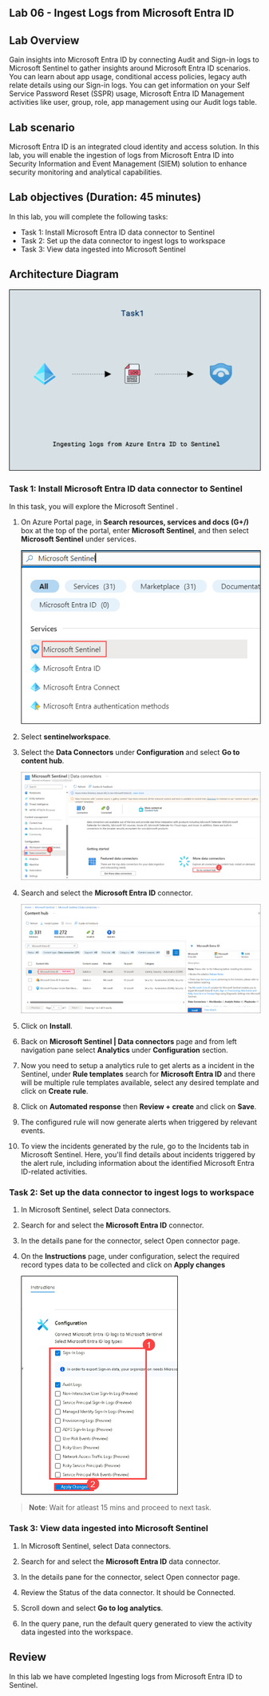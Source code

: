 ## Lab 06 - Ingest Logs from Microsoft Entra ID

## Lab Overview
Gain insights into Microsoft Entra ID by connecting Audit and Sign-in logs to Microsoft Sentinel to gather insights around Microsoft Entra ID scenarios. You can learn about app usage, conditional access policies, legacy auth relate details using our Sign-in logs. You can get information on your Self Service Password Reset (SSPR) usage, Microsoft Entra ID Management activities like user, group, role, app management using our Audit logs table.

## Lab scenario
Microsoft Entra ID is an integrated cloud identity and access solution. In this lab, you will enable the ingestion of logs from Microsoft Entra ID into Security Information and Event Management (SIEM) solution to enhance security monitoring and analytical capabilities.

## Lab objectives (Duration: 45 minutes)
In this lab, you will complete the following tasks:
- Task 1: Install Microsoft Entra ID data connector to Sentinel
- Task 2: Set up the data connector to ingest logs to workspace
- Task 3: View data ingested into Microsoft Sentinel

## Architecture Diagram

   ![](../media/lab08.png)

### Task 1: Install Microsoft Entra ID data connector to Sentinel

In this task, you will explore the Microsoft Sentinel .

1. On Azure Portal page, in **Search resources, services and docs (G+/)** box at the top of the portal, enter **Microsoft Sentinel**, and then select **Microsoft Sentinel** under services.

     ![Picture 1](../media/image_7.png)

1. Select **sentinelworkspace**.

1. Select the **Data Connectors** under **Configuration** and select **Go to content hub**.

     ![Picture 1](../media/image_44.png)

1. Search and select the **Microsoft Entra ID** connector.

   ![Picture 1](../media/image_45.png)

1. Click on **Install**.

1. Back on **Microsoft Sentinel | Data connectors** page and from left navigation pane select **Analytics** under **Configuration** section.
   
1. Now you need to setup a analytics rule to get alerts as a incident in the Sentinel, under **Rule templates** search for **Microsoft Entra ID** and there will be multiple rule templates available, select any desired template and click on **Create rule**.
   
1. Click on **Automated response** then **Review + create** and click on **Save**.

1. The configured rule will now generate alerts when triggered by relevant events.

1. To view the incidents generated by the rule, go to the Incidents tab in Microsoft Sentinel. Here, you'll find details about incidents triggered by the alert rule, including information about the identified Microsoft Entra ID-related activities.   

### Task 2: Set up the data connector to ingest logs to workspace

1. In Microsoft Sentinel, select Data connectors.

1. Search for and select the **Microsoft Entra ID** connector.

1. In the details pane for the connector, select Open connector page.

1. On the **Instructions** page, under configuration, select the required record types data to be collected and click on **Apply changes**

   ![Picture 1](../media/s61.png)

  >**Note**: Wait for atleast 15 mins and proceed to next task.

### Task 3: View data ingested into Microsoft Sentinel

1. In Microsoft Sentinel, select Data connectors.

1. Search for and select the **Microsoft Entra ID** data connector.

1. In the details pane for the connector, select Open connector page.

1. Review the Status of the data connector. It should be Connected.

1. Scroll down and select **Go to log analytics**.

1. In the query pane, run the default query generated to view the activity data ingested into the workspace.
   
## Review
In this lab we have completed Ingesting logs from Microsoft Entra ID to Sentinel.
